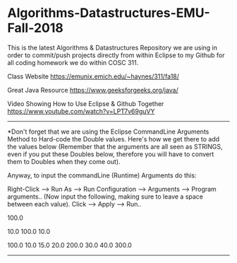 # Algorithms-Datastructures-EMU-Fall-2018
This is the latest Algorithms &amp; Datastructures Repository we are using in order to commit/push projects directly from within Eclipse to my Github for all coding homework we do within COSC 311.

Class Website
https://emunix.emich.edu/~haynes/311/fa18/

Great Java Resource
https://www.geeksforgeeks.org/java/

Video Showing How to Use Eclipse & Github Together
https://www.youtube.com/watch?v=LPT7v69guVY

________________________________________________________________________________________________________________________
*Don't forget that we are using the Eclipse CommandLine Arguments Method to Hard-code the Double values.
Here's how we get there to add the values below (Remember that the arguments are all seen as STRINGS, even if you put these Doubles below, therefore you will have to convert them to Doubles when they come out).

Anyway, to input the commandLine (Runtime) Arguments do this:

Right-Click --> Run As --> Run Configuration --> Arguments --> Program arguments..
(Now input the following, making sure to leave a space between each value).
Click --> Apply --> Run..

100.0 

10.0 100.0 10.0 

100.0 10.0 15.0 20.0 200.0 30.0 40.0 300.0

________________________________________________________________________________________________________________________
